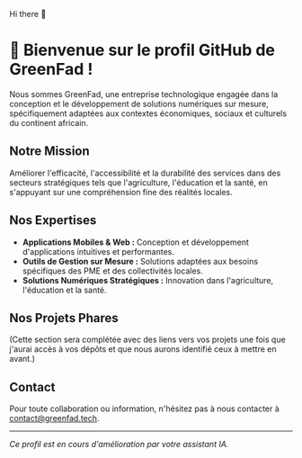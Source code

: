  Hi there 👋
# 👋 Bienvenue sur le profil GitHub de GreenFad !

Nous sommes GreenFad, une entreprise technologique engagée dans la conception et le développement de solutions numériques sur mesure, spécifiquement adaptées aux contextes économiques, sociaux et culturels du continent africain.

## Notre Mission

Améliorer l'efficacité, l'accessibilité et la durabilité des services dans des secteurs stratégiques tels que l'agriculture, l'éducation et la santé, en s'appuyant sur une compréhension fine des réalités locales.

## Nos Expertises

*   **Applications Mobiles & Web :** Conception et développement d'applications intuitives et performantes.
*   **Outils de Gestion sur Mesure :** Solutions adaptées aux besoins spécifiques des PME et des collectivités locales.
*   **Solutions Numériques Stratégiques :** Innovation dans l'agriculture, l'éducation et la santé.

## Nos Projets Phares

(Cette section sera complétée avec des liens vers vos projets une fois que j'aurai accès à vos dépôts et que nous aurons identifié ceux à mettre en avant.)

## Contact

Pour toute collaboration ou information, n'hésitez pas à nous contacter à contact@greenfad.tech.

---

*Ce profil est en cours d'amélioration par votre assistant IA.*
<!--
**Greenf1/Greenf1** is a ✨ _special_ ✨ repository because its `README.md` (this file) appears on your GitHub profile.

Here are some ideas to get you started:

- 🔭 I’m currently working on ...
- 🌱 I’m currently learning ...
- 👯 I’m looking to collaborate on ...
- 🤔 I’m looking for help with ...
- 💬 Ask me about ...
- 📫 How to reach me: ...
- 😄 Pronouns: ...
- ⚡ Fun fact: ...
-->
